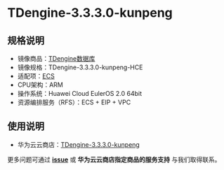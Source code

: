 # TDengine-3.3.3.0-kunpeng

## 规格说明

- 镜像商品：[TDengine数据库](https://marketplace.huaweicloud.com/hidden/contents/19146527-8825-4046-ae72-d6856cf22d10#productid=OFFI1166672139135340544)
- 镜像规格：TDengine-3.3.3.0-kunpeng-HCE
- 适配项：[ECS](https://support.huaweicloud.com/ecs/index.html)
- CPU架构：ARM
- 操作系统：Huawei Cloud EulerOS 2.0 64bit
- 资源编排服务（RFS）：ECS + EIP + VPC

## 使用说明

- 华为云云商店：[TDengine-3.3.3.0-kunpeng](./docs/usage.md)

更多问题可通过 [**issue**](https://github.com/HuaweiCloudDeveloper/tdengine-image/issues) 或 **华为云云商店指定商品的服务支持** 与我们取得联系。